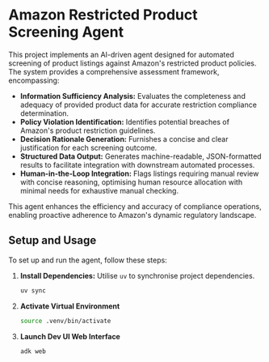 # Amazon Restricted Product Screening Agent

This project implements an AI-driven agent designed for automated screening of product listings against Amazon's restricted product policies. The system provides a comprehensive assessment framework, encompassing:

-   **Information Sufficiency Analysis:** Evaluates the completeness and adequacy of provided product data for accurate restriction compliance determination.
-   **Policy Violation Identification:** Identifies potential breaches of Amazon's product restriction guidelines.
-   **Decision Rationale Generation:** Furnishes a concise and clear justification for each screening outcome.
-   **Structured Data Output:** Generates machine-readable, JSON-formatted results to facilitate integration with downstream automated processes.
-   **Human-in-the-Loop Integration:** Flags listings requiring manual review with concise reasoning, optimising human resource allocation with minimal needs for exhaustive manual checking.

This agent enhances the efficiency and accuracy of compliance operations, enabling proactive adherence to Amazon's dynamic regulatory landscape.

## Setup and Usage

To set up and run the agent, follow these steps:

1.  **Install Dependencies:** Utilise `uv` to synchronise project dependencies.
    ```bash
    uv sync
    ```
2.  **Activate Virtual Environment** 
    ```bash
    source .venv/bin/activate
    ```
3.  **Launch Dev UI Web Interface** 
    ```bash
    adk web
